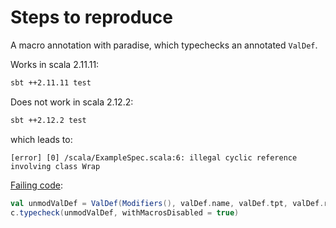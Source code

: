 # Steps to reproduce

A macro annotation with paradise, which typechecks an annotated `ValDef`.

Works in scala 2.11.11:
```sh
sbt ++2.11.11 test
```

Does not work in scala 2.12.2:
```sh
sbt ++2.12.2 test
```

which leads to:
```
[error] [0] /scala/ExampleSpec.scala:6: illegal cyclic reference involving class Wrap
```

[Failing code](https://github.com/cornerman/delegert/blob/cyclic-reference-2.12/src/main/scala/Delegert.scala#L20):
```scala
val unmodValDef = ValDef(Modifiers(), valDef.name, valDef.tpt, valDef.rhs)
c.typecheck(unmodValDef, withMacrosDisabled = true)
```
